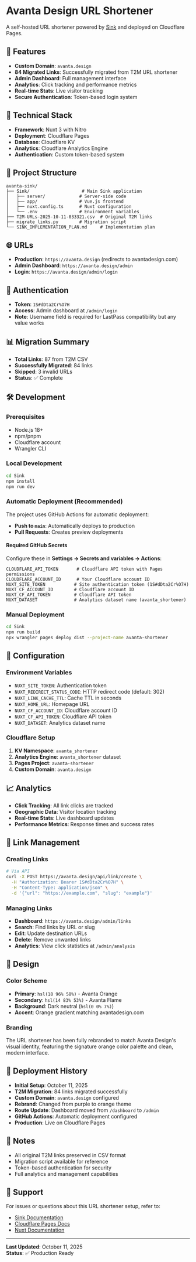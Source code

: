 # Avanta Design URL Shortener

A self-hosted URL shortener powered by [Sink](https://github.com/denolehov/sink) and deployed on Cloudflare Pages.

## 🚀 Features

- **Custom Domain**: `avanta.design` 
- **84 Migrated Links**: Successfully migrated from T2M URL shortener
- **Admin Dashboard**: Full management interface
- **Analytics**: Click tracking and performance metrics
- **Real-time Stats**: Live visitor tracking
- **Secure Authentication**: Token-based login system

## 🔧 Technical Stack

- **Framework**: Nuxt 3 with Nitro
- **Deployment**: Cloudflare Pages
- **Database**: Cloudflare KV
- **Analytics**: Cloudflare Analytics Engine
- **Authentication**: Custom token-based system

## 📁 Project Structure

```
avanta-sink/
├── Sink/                    # Main Sink application
│   ├── server/             # Server-side code
│   ├── app/                # Vue.js frontend
│   ├── nuxt.config.ts      # Nuxt configuration
│   └── .env                # Environment variables
├── T2M-URLs-2025-10-11-033321.csv  # Original T2M links
├── migrate_links.py        # Migration script
└── SINK_IMPLEMENTATION_PLAN.md     # Implementation plan
```

## 🌐 URLs

- **Production**: `https://avanta.design` (redirects to avantadesign.com)
- **Admin Dashboard**: `https://avanta.design/admin`
- **Login**: `https://avanta.design/admin/login`

## 🔐 Authentication

- **Token**: `1S#dDta2Cr%O7H`
- **Access**: Admin dashboard at `/admin/login`
- **Note**: Username field is required for LastPass compatibility but any value works

## 📊 Migration Summary

- **Total Links**: 87 from T2M CSV
- **Successfully Migrated**: 84 links
- **Skipped**: 3 invalid URLs
- **Status**: ✅ Complete

## 🛠️ Development

### Prerequisites

- Node.js 18+
- npm/pnpm
- Cloudflare account
- Wrangler CLI

### Local Development

```bash
cd Sink
npm install
npm run dev
```

### Automatic Deployment (Recommended)

The project uses GitHub Actions for automatic deployment:

- **Push to `main`**: Automatically deploys to production
- **Pull Requests**: Creates preview deployments

#### Required GitHub Secrets

Configure these in **Settings → Secrets and variables → Actions**:

```
CLOUDFLARE_API_TOKEN       # Cloudflare API token with Pages permissions
CLOUDFLARE_ACCOUNT_ID      # Your Cloudflare account ID
NUXT_SITE_TOKEN           # Site authentication token (1S#dDta2Cr%O7H)
NUXT_CF_ACCOUNT_ID        # Cloudflare account ID
NUXT_CF_API_TOKEN         # Cloudflare API token
NUXT_DATASET              # Analytics dataset name (avanta_shortener)
```

### Manual Deployment

```bash
cd Sink
npm run build
npx wrangler pages deploy dist --project-name avanta-shortener
```

## 🔧 Configuration

### Environment Variables

- `NUXT_SITE_TOKEN`: Authentication token
- `NUXT_REDIRECT_STATUS_CODE`: HTTP redirect code (default: 302)
- `NUXT_LINK_CACHE_TTL`: Cache TTL in seconds
- `NUXT_HOME_URL`: Homepage URL
- `NUXT_CF_ACCOUNT_ID`: Cloudflare account ID
- `NUXT_CF_API_TOKEN`: Cloudflare API token
- `NUXT_DATASET`: Analytics dataset name

### Cloudflare Setup

1. **KV Namespace**: `avanta_shortener`
2. **Analytics Engine**: `avanta_shortener` dataset
3. **Pages Project**: `avanta-shortener`
4. **Custom Domain**: `avanta.design`

## 📈 Analytics

- **Click Tracking**: All link clicks are tracked
- **Geographic Data**: Visitor location tracking
- **Real-time Stats**: Live dashboard updates
- **Performance Metrics**: Response times and success rates

## 🔗 Link Management

### Creating Links

```bash
# Via API
curl -X POST https://avanta.design/api/link/create \
  -H "Authorization: Bearer 1S#dDta2Cr%O7H" \
  -H "Content-Type: application/json" \
  -d '{"url": "https://example.com", "slug": "example"}'
```

### Managing Links

- **Dashboard**: `https://avanta.design/admin/links`
- **Search**: Find links by URL or slug
- **Edit**: Update destination URLs
- **Delete**: Remove unwanted links
- **Analytics**: View click statistics at `/admin/analysis`

## 🎨 Design

### Color Scheme

- **Primary**: `hsl(18 96% 58%)` - Avanta Orange
- **Secondary**: `hsl(14 83% 53%)` - Avanta Flame
- **Background**: Dark neutral (`hsl(0 0% 7%)`)
- **Accent**: Orange gradient matching avantadesign.com

### Branding

The URL shortener has been fully rebranded to match Avanta Design's visual identity, featuring the signature orange color palette and clean, modern interface.

## 🚀 Deployment History

- **Initial Setup**: October 11, 2025
- **T2M Migration**: 84 links migrated successfully
- **Custom Domain**: `avanta.design` configured
- **Rebrand**: Changed from purple to orange theme
- **Route Update**: Dashboard moved from `/dashboard` to `/admin`
- **GitHub Actions**: Automatic deployment configured
- **Production**: Live on Cloudflare Pages

## 📝 Notes

- All original T2M links preserved in CSV format
- Migration script available for reference
- Token-based authentication for security
- Full analytics and management capabilities

## 🤝 Support

For issues or questions about this URL shortener setup, refer to:
- [Sink Documentation](https://github.com/denolehov/sink)
- [Cloudflare Pages Docs](https://developers.cloudflare.com/pages/)
- [Nuxt Documentation](https://nuxt.com/)

---

**Last Updated**: October 11, 2025  
**Status**: ✅ Production Ready
